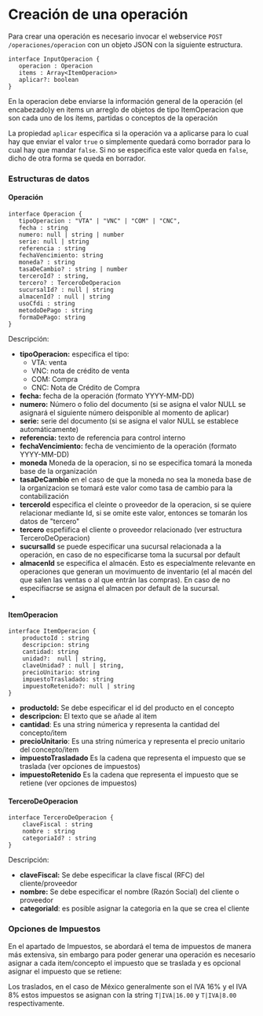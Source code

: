 # Creación de una operación
 Para crear una operación es necesario invocar el webservice `POST /operaciones/operacion` con un objeto JSON con la siguiente estructura.

 ```TS 
 interface InputOperacion {
    operacion : Operacion
    items : Array<ItemOperacion>
    aplicar?: boolean
 }
 ```

En la operacion debe enviarse la información general de la operación (el encabezado)y en items un arreglo de objetos de tipo ItemOperacion que son cada uno de los ítems, partidas o conceptos de la operación

La propiedad `aplicar` especifica si la operación va a aplicarse para lo cual hay que enviar el valor `true` o simplemente quedará como borrador para lo cual hay que mandar `false`. Si no se especifica este valor queda en `false`, dicho de otra forma se queda en borrador.


 ### Estructuras de datos 

 #### Operación
 ```TS 
interface Operacion {
    tipoOperacion : "VTA" | "VNC" | "COM" | "CNC",
    fecha : string
    numero: null | string | number
    serie: null | string
    referencia : string
    fechaVencimiento: string
    moneda? : string
    tasaDeCambio? : string | number 
    terceroId? : string,
    tercero? : TerceroDeOperacion
    sucursalId? : null | string
    almacenId? : null | string
    usoCfdi : string
    metodoDePago : string
    formaDePago: string
}
```

Descripción:
 - **tipoOperacion:** especifica el tipo:
    - VTA: venta
    - VNC: nota de crédito de venta
    - COM: Compra
    - CNC: Nota de Crédito de Compra
- **fecha:** fecha de la operación (formato YYYY-MM-DD)
- **numero:** Número o folio del documento (si se asigna el valor NULL se asignará el siguiente número deisponible al momento de aplicar)
- **serie:** serie del documento (si se asigna el valor NULL se establece automáticamente)
- **referencia:** texto de referencia para control interno
- **fechaVencimiento:**  fecha de vencimiento de la operación (formato YYYY-MM-DD)
- **moneda** Moneda de la operacion, si no se especifica tomará la moneda base de la organización 
- **tasaDeCambio** en el caso de que la moneda no sea la moneda base de la organizacion se tomará este valor como tasa de cambio para la contabilización 
- **terceroId** especifica el cleinte o proveedor de la operacion, si se quiere relacionar mediante Id, si se omite este valor, entonces se tomarán los datos de "tercero"
- **tercero** espefiifica el cliente o proveedor relacionado (ver estructura TerceroDeOperacion)
- **sucursalId** se puede especificar una sucursal relacionada a la operación, en caso de no especificarse toma la sucursal por default
- **almacenId** se especifica el almacén. Esto es especialmente relevante en operaciones que generan un movimuento de inventario (el al macén del que salen las ventas o al que entrán las compras). En caso de no especifiacrse se asigna el almacen  por default de la sucursal.
- 



#### ItemOperacion


```TS 
interface ItemOperacion {
    productoId : string
    descripcion: string
    cantidad: string
    unidad?:  null | string,
    claveUnidad? : null | string,
    precioUnitario: string
    impuestoTrasladado: string
    impuestoRetenido?: null | string
}
```

 - **productoId:** Se debe especificar el id del producto en el concepto 
 - **descripcion:** El texto que se añade al item
 - **cantidad**: Es una string númerica y representa la cantidad del concepto/item
- **precioUnitario**: Es una string númerica y representa el precio unitario del concepto/item
- **impuestoTrasladado** Es la cadena que representa el impuesto que se traslada (ver opciones de impuestos)
- **impuestoRetenido** Es la cadena que representa el impuesto que se retiene (ver opciones de impuestos)





#### TerceroDeOperacion

```TS 
interface TerceroDeOperacion {
    claveFiscal : string
    nombre : string
    categoriaId? : string
}
```

Descripción: 

 - **claveFiscal:** Se debe especificar la clave fiscal (RFC) del cliente/proveedor
 - **nombre:** Se debe especificar el nombre (Razón Social) del cliente o proveedor 
 - **categoriaId**: es posible asignar la categoria en la que se crea el cliente


### Opciones de Impuestos 
En el apartado de Impuestos, se abordará el tema de impuestos de manera más extensiva, sin embargo para poder generar una operación es necesario asignar a cada item/concepto el impuesto que se traslada y es opcional asignar el impuesto que se retiene:

Los traslados, en el caso de México generalmente son el IVA 16% y el 
IVA 8% estos impuestos se asignan con la string `T|IVA|16.00` y `T|IVA|8.00` respectivamente.



